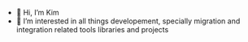 - 👋 Hi, I’m Kim
- 👀 I’m interested in all things developement, specially migration and integration related tools libraries and projects

<!---
xTooth/xTooth is a ✨ special ✨ repository because its `README.md` (this file) appears on your GitHub profile.
You can click the Preview link to take a look at your changes.
--->
